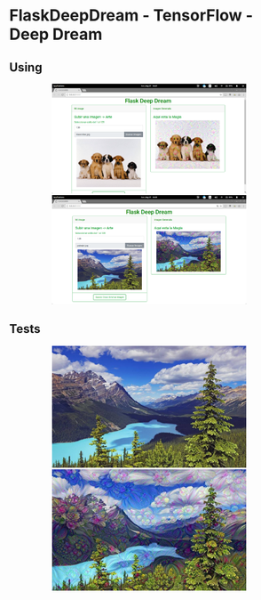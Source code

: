 # FlaskDeepDream - TensorFlow - Deep Dream

## Using

<p align="center">
  <img src="images/image1.png" width="350"/>
  <img src="images/image2.png" width="350"/>
</p>


## Tests

<p align="center">
  <img src="uploads/paisaje.jpg" width="350"/>
  <img src="generate/paisaje.jpg" width="350"/>
</p>